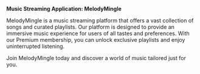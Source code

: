 **Music Streaming Application: MelodyMingle**

MelodyMingle is a music streaming platform that offers a vast collection of songs and curated playlists. Our platform is designed to provide an immersive music experience for users of all tastes and preferences. 
With our Premium membership, you can unlock exclusive playlists and enjoy uninterrupted listening. 

Join MelodyMingle today and discover a world of music tailored just for you.
